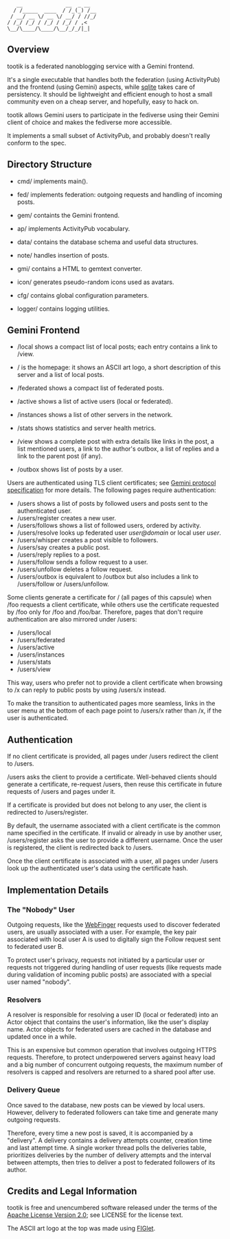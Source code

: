 ```
   __              __  _ __  
  / /_____  ____  / /_(_) /__
 / __/ __ \/ __ \/ __/ / //_/
/ /_/ /_/ / /_/ / /_/ / ,<   
\__/\____/\____/\__/_/_/|_|  
```

## Overview

tootik is a federated nanoblogging service with a Gemini frontend.

It's a single executable that handles both the federation (using ActivityPub) and the frontend (using Gemini) aspects, while [sqlite](https://sqlite.org/) takes care of persistency. It should be lightweight and efficient enough to host a small community even on a cheap server, and hopefully, easy to hack on.

tootik allows Gemini users to participate in the fediverse using their Gemini client of choice and makes the fediverse more accessible.

It implements a small subset of ActivityPub, and probably doesn't really conform to the spec.

## Directory Structure

* cmd/ implements main().

* fed/ implements federation: outgoing requests and handling of incoming posts.
* gem/ containts the Gemini frontend.

* ap/ implements ActivityPub vocabulary.
* data/ contains the database schema and useful data structures.
* note/ handles insertion of posts.

* gmi/ contains a HTML to gemtext converter.
* icon/ generates pseudo-random icons used as avatars.

* cfg/ contains global configuration parameters.
* logger/ contains logging utilities.

## Gemini Frontend

* /local shows a compact list of local posts; each entry contains a link to /view.
* / is the homepage: it shows an ASCII art logo, a short description of this server and a list of local posts.
* /federated shows a compact list of federated posts.
* /active shows a list of active users (local or federated).
* /instances shows a list of other servers in the network.
* /stats shows statistics and server health metrics.

* /view shows a complete post with extra details like links in the post, a list mentioned users, a link to the author's outbox, a list of replies and a link to the parent post (if any).
* /outbox shows list of posts by a user.

Users are authenticated using TLS client certificates; see [Gemini protocol specification](https://gemini.circumlunar.space/docs/specification.html) for more details. The following pages require authentication:

* /users shows a list of posts by followed users and posts sent to the authenticated user.
* /users/register creates a new user.
* /users/follows shows a list of followed users, ordered by activity.
* /users/resolve looks up federated user *user@domain* or local user *user*.
* /users/whisper creates a post visible to followers.
* /users/say creates a public post.
* /users/reply replies to a post.
* /users/follow sends a follow request to a user.
* /users/unfollow deletes a follow request.
* /users/outbox is equivalent to /outbox but also includes a link to /users/follow or /users/unfollow.

Some clients generate a certificate for / (all pages of this capsule) when /foo requests a client certificate, while others use the certificate requested by /foo only for /foo and /foo/bar. Therefore, pages that don't require authentication are also mirrored under /users:

* /users/local
* /users/federated
* /users/active
* /users/instances
* /users/stats
* /users/view

This way, users who prefer not to provide a client certificate when browsing to /x can reply to public posts by using /users/x instead.

To make the transition to authenticated pages more seamless, links in the user menu at the bottom of each page point to /users/x rather than /x, if the user is authenticated.

## Authentication

If no client certificate is provided, all pages under /users redirect the client to /users.

/users asks the client to provide a certificate. Well-behaved clients should generate a certificate, re-request /users, then reuse this certificate in future requests of /users and pages under it.

If a certificate is provided but does not belong to any user, the client is redirected to /users/register.

By default, the username associated with a client certificate is the common name specified in the certificate. If invalid or already in use by another user, /users/register asks the user to provide a different username. Once the user is registered, the client is redirected back to /users.

Once the client certificate is associated with a user, all pages under /users look up the authenticated user's data using the certificate hash. 

## Implementation Details

### The "Nobody" User

Outgoing requests, like the [WebFinger](https://www.rfc-editor.org/rfc/rfc7033) requests used to discover federated users, are usually associated with a user. For example, the key pair associated with local user A is used to digitally sign the Follow request sent to federated user B.

To protect user's privacy, requests not initiated by a particular user or requests not triggered during handling of user requests (like requests made during validation of incoming public posts) are associated with a special user named "nobody".

### Resolvers

A resolver is responsible for resolving a user ID (local or federated) into an Actor object that contains the user's information, like the user's display name. Actor objects for federated users are cached in the database and updated once in a while.

This is an expensive but common operation that involves outgoing HTTPS requests. Therefore, to protect underpowered servers against heavy load and a big number of concurrent outgoing requests, the maximum number of resolvers is capped and resolvers are returned to a shared pool after use.

### Delivery Queue

Once saved to the database, new posts can be viewed by local users. However, delivery to federated followers can take time and generate many outgoing requests.

Therefore, every time a new post is saved, it is accompanied by a "delivery". A delivery contains a delivery attempts counter, creation time and last attempt time. A single worker thread polls the deliveries table, prioritizes deliveries by the number of delivery attempts and the interval between attempts, then tries to deliver a post to federated followers of its author.

## Credits and Legal Information

tootik is free and unencumbered software released under the terms of the [Apache License Version 2.0](https://www.apache.org/licenses/LICENSE-2.0); see LICENSE for the license text.

The ASCII art logo at the top was made using [FIGlet](http://www.figlet.org/).
